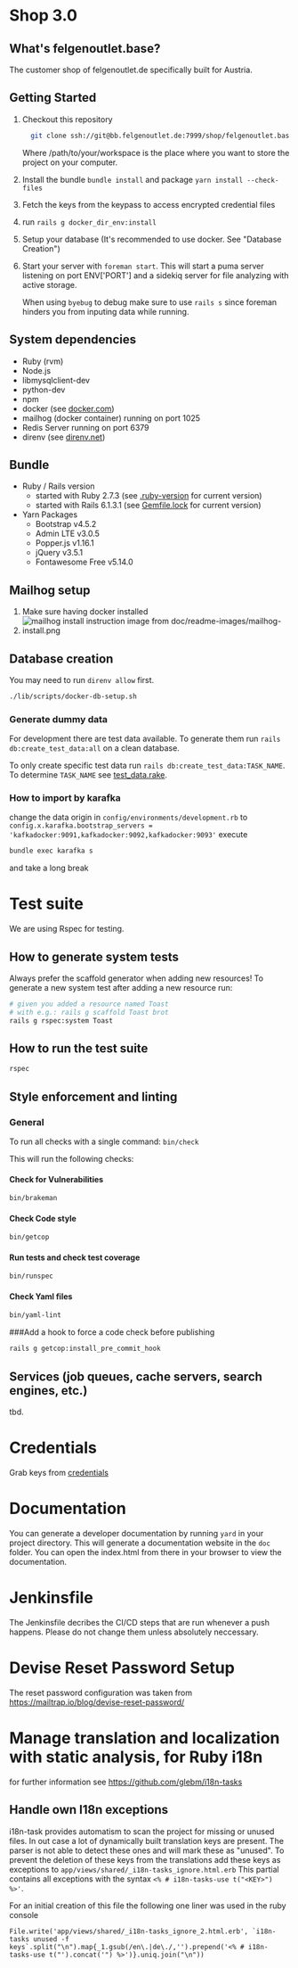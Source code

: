 # Shop 3.0

## What's felgenoutlet.base?

The customer shop of felgenoutlet.de specifically built for Austria.

## Getting Started

1. Checkout this repository

   ```bash
     git clone ssh://git@bb.felgenoutlet.de:7999/shop/felgenoutlet.base.git /path/to/your/workspace
   ```

   Where /path/to/your/workspace is the place where you want to store the project on your computer.

2. Install the bundle `bundle install` and package `yarn install --check-files`
3. Fetch the keys from the keypass to access encrypted credential files
4. run `rails g docker_dir_env:install`
5. Setup your database (It's recommended to use docker. See "Database Creation")
6. Start your server
   with `foreman start`. This will start a puma server listening on port ENV['PORT'] and a sidekiq server for file analyzing with active storage.

   When using `byebug` to debug make sure to use `rails s` since foreman hinders you from inputing data while running.

## System dependencies

- Ruby (rvm)
- Node.js
- libmysqlclient-dev
- python-dev
- npm
- docker (see [docker.com](https://docs.docker.com/install/linux/docker-ce/ubuntu/#set-up-the-repository))
- mailhog (docker container) running on port 1025
- Redis Server running on port 6379
- direnv (see [direnv.net](https://direnv.net/))

## Bundle

- Ruby / Rails version
  - started with Ruby 2.7.3 (see [.ruby-version](./.ruby-version) for current version)
  - started with Rails 6.1.3.1 (see [Gemfile.lock](./Gemfile.lock) for current version)
- Yarn Packages
  - Bootstrap v4.5.2
  - Admin LTE v3.0.5
  - Popper.js v1.16.1
  - jQuery v3.5.1
  - Fontawesome Free v5.14.0

## Mailhog setup

1. Make sure having docker installed
2. ![mailhog install instruction image from doc/readme-images/mailhog-install.png](./doc/readme-images/mailhog-install.png)

## Database creation

You may need to run `direnv allow` first.

```bash
./lib/scripts/docker-db-setup.sh
```

### Generate dummy data

For development there are test data available. To generate them run
`rails db:create_test_data:all` on a clean database.

To only create specific test data run `rails db:create_test_data:TASK_NAME`. To determine `TASK_NAME` see [test_data.rake](./lib/tasks/test_data.rake).

### How to import by karafka

change the data origin in `config/environments/development.rb` to `config.x.karafka.bootstrap_servers = 'kafkadocker:9091,kafkadocker:9092,kafkadocker:9093'` execute
```bash
bundle exec karafka s
```
and take a long break

# Test suite

We are using Rspec for testing.

## How to generate system tests

Always prefer the scaffold generator when adding new resources!
To generate a new system test after adding a new resource run:

```bash
# given you added a resource named Toast
# with e.g.: rails g scaffold Toast brot
rails g rspec:system Toast
```

## How to run the test suite

```bash
rspec
```

## Style enforcement and linting

### General

To run all checks with a single command: `bin/check`

This will run the following checks:

#### Check for Vulnerabilities

```bash
bin/brakeman
```

#### Check Code style

```bash
bin/getcop
```

#### Run tests and check test coverage

```bash
bin/runspec
```

#### Check Yaml files

```bash
bin/yaml-lint
```

###Add a hook to force a code check before publishing

```bash
rails g getcop:install_pre_commit_hook
```

## Services (job queues, cache servers, search engines, etc.)

tbd.

# Credentials

Grab keys from [credentials](https://docs.felgenoutlet.de/x/EYGrAg)

# Documentation

You can generate a developer documentation by running `yard` in your project directory. This will generate a documentation website in the `doc` folder. You can open the index.html from there in your browser to view the documentation.

# Jenkinsfile

The Jenkinsfile decribes the CI/CD steps that are run whenever a push happens. Please do not change them unless absolutely neccessary.

# Devise Reset Password Setup

The reset password configuration was taken from https://mailtrap.io/blog/devise-reset-password/

# Manage translation and localization with static analysis, for Ruby i18n

for further information see https://github.com/glebm/i18n-tasks

## Handle own I18n exceptions

i18n-task provides automatism to scan the project for missing or unused files.
In out case a lot of dynamically built translation keys are present.
The parser is not able to detect these ones and will mark these as "unused".
To prevent the deletion of these keys from the translations add these keys as exceptions to `app/views/shared/_i18n-tasks_ignore.html.erb`
This partial contains all exceptions with the syntax `<% # i18n-tasks-use t("<KEY>") %>'`.

For an initial creation of this file the following one liner was used in the ruby console

```
File.write('app/views/shared/_i18n-tasks_ignore_2.html.erb', `i18n-tasks unused -f keys`.split("\n").map{_1.gsub(/en\.|de\./,'').prepend('<% # i18n-tasks-use t("').concat('") %>')}.uniq.join("\n"))
```
